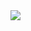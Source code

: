 <a href="https://portal.azure.com/#create/Microsoft.Template/uri/https%3A%2F%2Fraw.githubusercontent.com%2Fpubnub%2FazureEventHubBridge%2Ftree%2FnoModules%2Fdeploy%2Fazuredeploy.json" target="_blank">
    <img src="http://azuredeploy.net/deploybutton.png"/>
</a>
